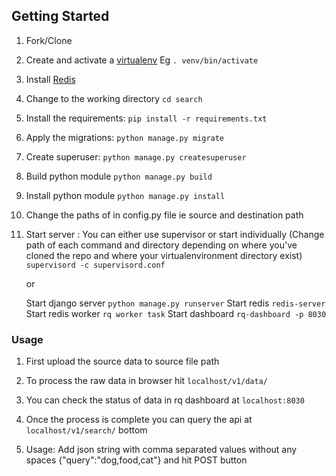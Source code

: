 ## Getting Started

1. Fork/Clone

1. Create and activate a [virtualenv](http://www.pythonforbeginners.com/basics/how-to-use-python-virtualenv)
	Eg `. venv/bin/activate`

1. Install [Redis](https://www.digitalocean.com/community/tutorials/how-to-install-and-configure-redis-on-ubuntu-16-04)

1. Change to the working directory
	`cd search`

1. Install the requirements:
	`pip install -r requirements.txt`

1. Apply the migrations:
	`python manage.py migrate`

1. Create superuser:
	`python manage.py createsuperuser`

1. Build python module
	`python manage.py build`

1. Install python module
	`python manage.py install`

1. Change the paths of in config.py file ie source and destination path

1. Start server : You can either use supervisor or start individually (Change path of each command and directory depending on where you've cloned the repo and where your virtualenvironment directory exist)
	`supervisord -c supervisord.conf`
	
	or 

	Start django server `python manage.py runserver`
	Start redis `redis-server`
	Start redis worker `rq worker task`
	Start dashboard `rq-dashboard -p 8030`



### Usage

1. First upload the source data to source file path

1. To process the raw data in browser hit `localhost/v1/data/`

1. You can check the status of data in rq dashboard at `localhost:8030`

1. Once the process is complete you can query the api at `localhost/v1/search/` bottom

1. Usage: Add json string with comma separated values without any spaces {"query":"dog,food,cat"} and hit POST button
